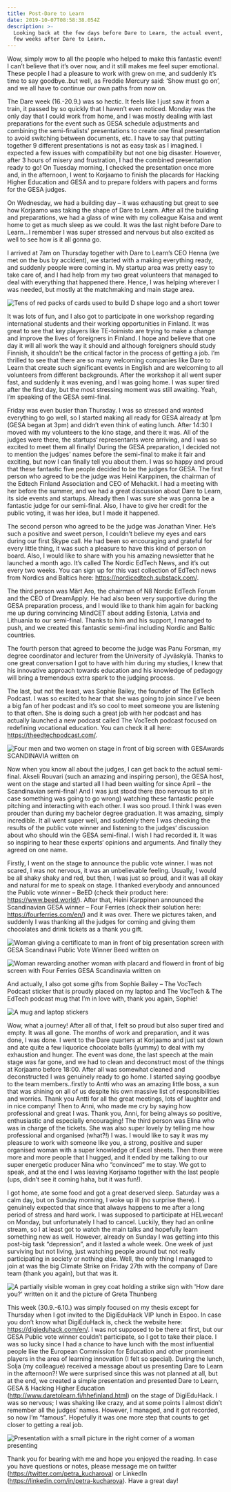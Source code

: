 ```yaml
---
title: Post-Dare to Learn
date: 2019-10-07T08:58:38.054Z
description: >-
  Looking back at the few days before Dare to Learn, the actual event, and the
  few weeks after Dare to Learn.
---
```

Wow, simply wow to all the people who helped to make this fantastic event! I can’t believe that it’s over now, and it still makes me feel super emotional. These people I had a pleasure to work with grew on me, and suddenly it’s time to say goodbye..but well, as Freddie Mercury said: ‘Show must go on’, and we all have to continue our own paths from now on.

The Dare week (16.-20.9.) was so hectic. It feels like I just saw it from a train, it passed by so quickly that I haven’t even noticed. Monday was the only day that I could work from home, and I was mostly dealing with last preparations for the event such as GESA schedule adjustments and combining the semi-finalists’ presentations to create one final presentation to avoid switching between documents, etc. I have to say that putting together 9 different presentations is not as easy task as I imagined. I expected a few issues with compatibility but not one big disaster. However, after 3 hours of misery and frustration, I had the combined presentation ready to go! On Tuesday morning, I checked the presentation once more and, in the afternoon, I went to Korjaamo to finish the placards for Hacking Higher Education and GESA and to prepare folders with papers and forms for the GESA judges.

On Wednesday, we had a building day – it was exhausting but great to see how Korjaamo was taking the shape of Dare to Learn. After all the building and preparations, we had a glass of wine with my colleague Kaisa and went home to get as much sleep as we could. It was the last night before Dare to Learn…I remember I was super stressed and nervous but also excited as well to see how is it all gonna go.

I arrived at 7am on Thursday together with Dare to Learn’s CEO Henna (we met on the bus by accident), we started with a making everything ready, and suddenly people were coming in. My startup area was pretty easy to take care of, and I had help from my two great volunteers that managed to deal with everything that happened there. Hence, I was helping wherever I was needed, but mostly at the matchmaking and main stage area. 

![Tens of red packs of cards used to build D shape logo and a short tower](/img/img_20190922_132149.jpg "When Dare to Learn makes you all inspired so you (with the help of Kaisa) build the Dare logo out of pack of cards")

It was lots of fun, and I also got to participate in one workshop regarding international students and their working opportunities in Finland. It was great to see that key players like TE-toimisto are trying to make a change and improve the lives of foreigners in Finland. I hope and believe that one day it will all work the way it should and although foreigners should study Finnish, it shouldn’t be the critical factor in the process of getting a job. I’m thrilled to see that there are so many welcoming companies like Dare to Learn that create such significant events in English and are welcoming to all volunteers from different backgrounds. After the workshop it all went super fast, and suddenly it was evening, and I was going home. I was super tired after the first day, but the most stressing moment was still awaiting. Yeah, I’m speaking of the GESA semi-final.

Friday was even busier than Thursday. I was so stressed and wanted everything to go well, so I started making all ready for GESA already at 1pm (GESA began at 3pm) and didn’t even think of eating lunch. After 14:30 I moved with my volunteers to the kino stage, and there it was. All of the judges were there, the startups‘ representants were arriving, and I was so excited to meet them all finally! During the GESA preparation, I decided not to mention the judges' names before the semi-final to make it fair and exciting, but now I can finally tell you about them. I was so happy and proud that these fantastic five people decided to be the judges for GESA. The first person who agreed to be the judge was Heini Karppinen, the chairman of the Edtech Finland Association and CEO of Mehackit. I had a meeting with her before the summer, and we had a great discussion about Dare to Learn, its side events and startups. Already then I was sure she was gonna be a fantastic judge for our semi-final. Also, I have to give her credit for the public voting, it was her idea, but I made it happened. 

The second person who agreed to be the judge was Jonathan Viner. He’s such a positive and sweet person, I couldn’t believe my eyes and ears during our first Skype call. He had been so encouraging and grateful for every little thing, it was such a pleasure to have this kind of person on board. Also, I would like to share with you his amazing newsletter that he launched a month ago. It’s called The Nordic EdTech News, and it’s out every two weeks. You can sign up for this vast collection of EdTech news from Nordics and Baltics here: https://nordicedtech.substack.com/. 

The third person was Märt Aro, the chairman of N8 Nordic EdTech Forum and the CEO of DreamApply. He had also been very supportive during the GESA preparation process, and I would like to thank him again for backing me up during convincing MindCET about adding Estonia, Latvia and Lithuania to our semi-final. Thanks to him and his support, I managed to push, and we created this fantastic semi-final including Nordic and Baltic countries. 

The fourth person that agreed to become the judge was Panu Forsman, my degree coordinator and lecturer from the University of Jyväskylä. Thanks to one great conversation I got to have with him during my studies, I knew that his innovative approach towards education and his knowledge of pedagogy will bring a tremendous extra spark to the judging process. 

The last, but not the least, was Sophie Bailey, the founder of The EdTech Podcast. I was so excited to hear that she was going to join since I’ve been a big fan of her podcast and it’s so cool to meet someone you are listening to that often. She is doing such a great job with her podcast and has actually launched a new podcast called The VocTech podcast focused on redefining vocational education. You can check it all here: https://theedtechpodcast.com/.

![Four men and two women on stage in front of big screen with GESAwards SCANDINAVIA written on](/img/48797677097_2ab31ec889_o.jpg "Akseli Rouvari introducing the GESA judges on stage ")

Now when you know all about the judges, I can get back to the actual semi-final. Akseli Rouvari (such an amazing and inspiring person), the GESA host, went on the stage and started all I had been waiting for since April – the Scandinavian semi-final! And I was just stood there (too nervous to sit in case something was going to go wrong) watching these fantastic people pitching and interacting with each other. I was soo proud. I think I was even prouder than during my bachelor degree graduation. It was amazing, simply incredible. It all went super well, and suddenly there I was checking the results of the public vote winner and listening to the judges‘ discussion about who should win the GESA semi-final. I wish I had recorded it. It was so inspiring to hear these experts‘ opinions and arguments. And finally they agreed on one name.

Firstly, I went on the stage to announce the public vote winner. I was not scared, I was not nervous, it was an unbelievable feeling. Usually, I would be all shaky shaky and red, but then, I was just so proud, and it was all okay and natural for me to speak on stage. I thanked everybody and announced the Public vote winner – BeED (check their product here: https://www.beed.world/). After that, Heini Karppinen announced the Scandinavian GESA winner – Four Ferries (check their solution here: https://fourferries.com/en/) and it was over. There we pictures taken, and suddenly I was thanking all the judges for coming and giving them chocolates and drink tickets as a thank you gift. 

![Woman giving a certificate to man in front of big presentation screen with GESA Scandinavi Public Vote Winner Beed written on](/img/48797677247_8a981d6fb9_o.jpg "Me rewarding The Public Vote GESA Winner - BeED")

![Woman rewarding another woman with placard and flowerd in front of big screen with Four Ferries GESA Scandinavia written on](/img/48797179643_1e5c39f493_o.jpg "Me rewarding Ida from Four Ferries (the GESA winner) with flowers and placard")

And actually, I also got some gifts from Sophie Bailey – The VocTech Podcast sticker that is proudly placed on my laptop and The VocTech & The EdTech podcast mug that I’m in love with, thank you again, Sophie! 

![A mug and laptop stickers](/img/img_20191007_120257.jpg "Gifts from Sophie Bailey and Dare to Learn sticker")

Wow, what a journey! After all of that, I felt so proud but also super tired and empty. It was all gone. The months of work and preparation, and it was done, I was done. I went to the Dare quarters at Korjaamo and just sat down and ate quite a few liquorice chocolate balls (yummy) to deal with my exhaustion and hunger. The event was done, the last speech at the main stage was far gone, and we had to clean and deconstruct most of the things at Korjaamo before 18:00. After all was somewhat cleaned and deconstructed I was genuinely ready to go home. I started saying goodbye to the team members..firstly to Antti who was an amazing little boss, a sun that was shining on all of us despite his own massive list of responsibilities and worries. Thank you Antti for all the great meetings, lots of laughter and in nice company! Then to Anni, who made me cry by saying how professional and great I was. Thank you, Anni, for being always so positive, enthusiastic and especially encouraging! The third person was Elina who was in charge of the tickets. She was also super lovely by telling me how professional and organised (what?!) I was. I would like to say it was my pleasure to work with someone like you, a strong, positive and super organised woman with a super knowledge of Excel sheets. Then there were more and more people that I hugged, and it ended by me talking to our super energetic producer Nina who “convinced” me to stay. We got to speak, and at the end I was leaving Korjaamo together with the last people (ups, didn’t see it coming haha, but it was fun!). 

I got home, ate some food and got a great deserved sleep. Saturday was a calm day, but on Sunday morning, I woke up ill (no surprise there). I genuinely expected that since that always happens to me after a long period of stress and hard work. I was supposed to participate at HELwecan! on Monday, but unfortunately I had to cancel. Luckily, they had an online stream, so I at least got to watch the main talks and hopefully learn something new as well. However, already on Sunday I was getting into this post-big task “depression”, and it lasted a whole week. One week of just surviving but not living, just watching people around but not really participating in society or nothing else. Well, the only thing I managed to join at was the big Climate Strike on Friday 27th with the company of Dare team (thank you again), but that was it. 

![A partially visible woman in grey coat holding a strike sign with 'How dare you?' written on it and the picture of Greta Thunberg](/img/img-20190927-wa0012.jpg "I love crafts --- here is me holing my climate strike sign")

This week (30.9.-6.10.) was simply focused on my thesis except for Thursday when I got invited to the DigiEduHack VIP lunch in Espoo. In case you don’t know what DigiEduHack is, check the website here: https://digieduhack.com/en/. I was not supposed to be there at first, but our GESA Public vote winner couldn’t participate, so I got to take their place. I was so lucky since I had a chance to have lunch with the most influential people like the European Commission for Education and other prominent players in the area of learning innovation (I felt so special). During the lunch, Solja (my colleague) received a message about us presenting Dare to Learn in the afternoon?! We were surprised since this was not planned at all, but at the end, we created a simple presentation and presented Dare to Learn, GESA & Hacking Higher Education (http://www.daretolearn.fi/hhefinland.html) on the stage of DigiEduHack. I was so nervous; I was shaking like crazy, and at some points I almost didn’t remember all the judges’ names. However, I managed, and it got recorded, so now I’m “famous”. Hopefully it was one more step that counts to get closer to getting a real job.

![Presentation with a small picture in the right corner of a woman presenting](/img/digieduhack.png "Me presenting on the stage of DigiEduHack")

Thank you for bearing with me and hope you enjoyed the reading. In case you have questions or notes, please message me on twitter (https://twitter.com/petra_kucharova) or LinkedIn (https://linkedin.com/in/petra-kucharova). Have a great day!
